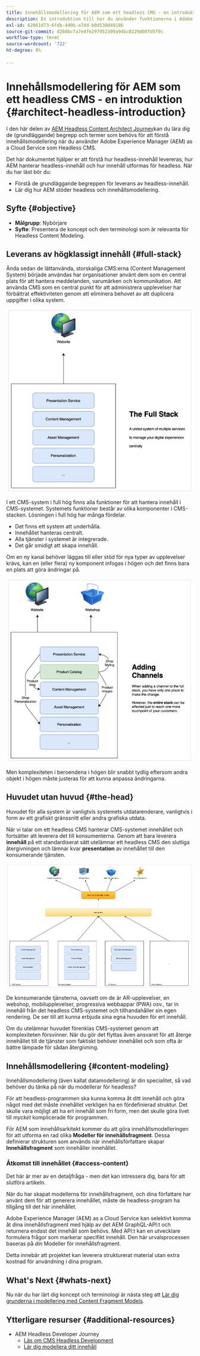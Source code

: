 ```yaml
---
title: Innehållsmodellering för AEM som ett headless CMS - en introduktion
description: En introduktion till hur du använder funktionerna i Adobe Experience Manager as a Cloud Service som Headless CMS för att utforma innehåll för ditt projekt.
exl-id: 62061d73-6fdb-440b-a7dd-b0d530d49186
source-git-commit: d280bcfa7e4fe297952309a94bc0229d08fd5f9c
workflow-type: tm+mt
source-wordcount: '722'
ht-degree: 0%

---
```


# Innehållsmodellering för AEM som ett headless CMS - en introduktion {#architect-headless-introduction}

I den här delen av [AEM Headless Content Architect Journey](overview.md)kan du lära dig de (grundläggande) begrepp och termer som behövs för att förstå innehållsmodellering när du använder Adobe Experience Manager (AEM) as a Cloud Service som Headless CMS.

Det här dokumentet hjälper er att förstå hur headless-innehåll levereras, hur AEM hanterar headless-innehåll och hur innehåll utformas för headless. När du har läst bör du:

* Förstå de grundläggande begreppen för leverans av headless-innehåll.
* Lär dig hur AEM stöder headless och innehållsmodellering.

## Syfte {#objective}

* **Målgrupp**: Nybörjare
* **Syfte**: Presentera de koncept och den terminologi som är relevanta för Headless Content Modeling.

## Leverans av högklassigt innehåll {#full-stack}

Ända sedan de lättanvända, storskaliga CMS:erna (Content Management System) började användas har organisationer använt dem som en central plats för att hantera meddelanden, varumärken och kommunikation. Att använda CMS som en central punkt för att administrera upplevelser har förbättrat effektiviteten genom att eliminera behovet av att duplicera uppgifter i olika system.

![Klassisk CMS i full hög](/help/journey-headless/developer/assets/full-stack.png)

I ett CMS-system i full hög finns alla funktioner för att hantera innehåll i CMS-systemet. Systemets funktioner består av olika komponenter i CMS-stacken. Lösningen i full hög har många fördelar.

* Det finns ett system att underhålla.
* Innehållet hanteras centralt.
* Alla tjänster i systemet är integrerade.
* Det går smidigt att skapa innehåll.

Om en ny kanal behöver läggas till eller stöd för nya typer av upplevelser krävs, kan en (eller flera) ny komponent infogas i högen och det finns bara en plats att göra ändringar på.

![Lägga till en ny kanal i högen](/help/journey-headless/developer/assets/adding-channel.png)

Men komplexiteten i beroendena i högen blir snabbt tydlig eftersom andra objekt i högen måste justeras för att kunna anpassa ändringarna.

## Huvudet utan huvud {#the-head}

Huvudet för alla system är vanligtvis systemets utdatarenderare, vanligtvis i form av ett grafiskt gränssnitt eller andra grafiska utdata.

När vi talar om ett headless CMS hanterar CMS-systemet innehållet och fortsätter att leverera det till konsumenterna. Genom att bara leverera **innehåll** på ett standardiserat sätt utelämnar ett headless CMS den slutliga återgivningen och lämnar kvar **presentation** av innehållet till den konsumerande tjänsten.

![Headless CMS](/help/journey-headless/developer/assets/headless-cms.png)

De konsumerande tjänsterna, oavsett om de är AR-upplevelser, en webshop, mobilupplevelser, progressiva webbappar (PWA) osv., tar in innehåll från det headless CMS-systemet och tillhandahåller sin egen rendering. De ser till att kunna erbjuda sina egna huvuden för ert innehåll.

Om du utelämnar huvudet förenklas CMS-systemet genom att komplexiteten försvinner. När du gör det flyttas även ansvaret för att återge innehållet till de tjänster som faktiskt behöver innehållet och som ofta är bättre lämpade för sådan återgivning.

## Innehållsmodellering {#content-modeling}

Innehållsmodellering (även kallat datamodellering) är din specialitet, så vad behöver du tänka på när du modellerar för headless?

För att headless-programmen ska kunna komma åt ditt innehåll och göra något med det måste innehållet verkligen ha en fördefinierad struktur. Det skulle vara möjligt att ha ert innehåll som fri form, men det skulle göra livet till *mycket* komplicerade för programmen.

För AEM som innehållsarkitekt kommer du att göra innehållsmodelleringen för att utforma en rad olika **Modeller för innehållsfragment**. Dessa definierar strukturen som används när innehållsförfattare skapar **Innehållsfragment** som innehåller innehållet.

### Åtkomst till innehållet {#access-content}

Det här är mer av en detaljfråga - men det kan intressera dig, bara för att slutföra artikeln.

När du har skapat modellerna för innehållsfragment, och dina författare har använt dem för att generera innehållet, måste de headless-program ha tillgång till det här innehållet.

Adobe Experience Manager (AEM) as a Cloud Service kan selektivt komma åt dina innehållsfragment med hjälp av det AEM GraphQL-API:t och returnera endast det innehåll som behövs. Med API:t kan en utvecklare formulera frågor som markerar specifikt innehåll. Den här urvalsprocessen baseras på *din* Modeller för innehållsfragment.

Detta innebär att projektet kan leverera strukturerat material utan extra kostnad för användning i dina program.

## What&#39;s Next {#whats-next}

Nu när du har lärt dig koncept och terminologi är nästa steg att [Lär dig grunderna i modellering med Content Fragment Models](basics.md).

## Ytterligare resurser {#additional-resources}

* AEM Headless Developer Journey
   * [Läs om CMS Headless Development](/help/journey-headless/developer/learn-about.md)
   * [Lär dig modellera ditt innehåll](/help/journey-headless/developer/model-your-content.md)

<!--
* [Introduction to AEM as a Headless CMS](/help/headless/introduction.md)
* [AEM Developer Portal](https://experienceleague.adobe.com/landing/experience-manager/headless/developer.html)
* [Tutorials for Headless in AEM](https://experienceleague.adobe.com/docs/experience-manager-learn/getting-started-with-aem-headless/overview.html)
-->
